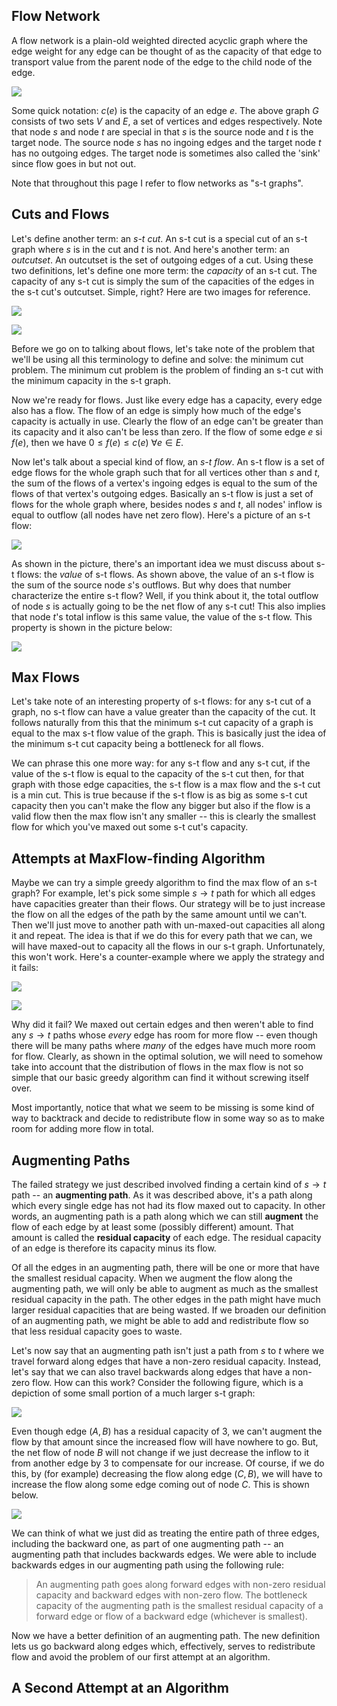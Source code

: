 ## Flow Network

A flow network is a plain-old weighted directed acyclic graph where the edge weight for any edge can be thought of as the capacity of that edge to transport value from the parent node of the edge to the child node of the edge.  

![](flow_network.png)  

Some quick notation: $c(e)$ is the capacity of an edge $e$.  The above graph $G$ consists of two sets $V$ and $E$, a set of vertices and edges respectively.  Note that node $s$ and node $t$ are special in that $s$ is the source node and $t$ is the target node.  The source node $s$ has no ingoing edges and the target node $t$ has no outgoing edges.  The target node is sometimes also called the 'sink' since flow goes in but not out.  

Note that throughout this page I refer to flow networks as "s-t graphs".  

## Cuts and Flows  

Let's define another term: an *s-t cut*.  An s-t cut is a special cut of an s-t graph where $s$ is in the cut and $t$ is not.  And here's another term: an *outcutset*.  An outcutset is the set of outgoing edges of a cut.  Using these two definitions, let's define one more term: the *capacity* of an s-t cut.  The capacity of any s-t cut is simply the sum of the capacities of the edges in the s-t cut's outcutset.  Simple, right?  Here are two images for reference.  

![](cutcap1.png)  

![](cutcap2.png)  

Before we go on to talking about flows, let's take note of the problem that we'll be using all this terminology to define and solve: the minimum cut problem.  The minimum cut problem is the problem of finding an s-t cut with the minimum capacity in the s-t graph.  

Now we're ready for flows.  Just like every edge has a capacity, every edge also has a flow.  The flow of an edge is simply how much of the edge's capacity is actually in use.  Clearly the flow of an edge can't be greater than its capacity and it also can't be less than zero.  If the flow of some edge $e$ si $f(e)$, then we have $0 \le f(e) \le c(e)\ \forall e \in E$.  

Now let's talk about a special kind of flow, an *s-t flow*.  An s-t flow is a set of edge flows for the whole graph such that for all vertices other than $s$ and $t$, the sum of the flows of a vertex's ingoing edges is equal to the sum of the flows of that vertex's outgoing edges.  Basically an s-t flow is just a set of flows for the whole graph where, besides nodes $s$ and $t$, all nodes' inflow is equal to outflow (all nodes have net zero flow).  Here's a picture of an s-t flow:  

![](st_flow.png)  

As shown in the picture, there's an important idea we must discuss about s-t flows: the *value* of s-t flows.  As shown above, the value of an s-t flow is the sum of the source node $s$'s outflows.  But why does that number characterize the entire s-t flow?  Well, if you think about it, the total outflow of node $s$ is actually going to be the net flow of any s-t cut!  This also implies that node $t$'s total inflow is this same value, the value of the s-t flow.  This property is shown in the picture below:  

![](st_flow_value.png)  

## Max Flows  

Let's take note of an interesting property of s-t flows: for any s-t cut of a graph, no s-t flow can have a value greater than the capacity of the cut.  It follows naturally from this that the minimum s-t cut capacity of a graph is equal to the max s-t flow value of the graph.  This is basically just the idea of the minimum s-t cut capacity being a bottleneck for all flows.  

We can phrase this one more way: for any s-t flow and any s-t cut, if the value of the s-t flow is equal to the capacity of the s-t cut then, for that graph with those edge capacities, the s-t flow is a max flow and the s-t cut is a min cut.  This is true because if the s-t flow is as big as some s-t cut capacity then you can't make the flow any bigger but also if the flow is a valid flow then the max flow isn't any smaller -- this is clearly the smallest flow for which you've maxed out some s-t cut's capacity.  

## Attempts at MaxFlow-finding Algorithm  

Maybe we can try a simple greedy algorithm to find the max flow of an s-t graph?  For example, let's pick some simple $s \rightarrow t$ path for which all edges have capacities greater than their flows.  Our strategy will be to just increase the flow on all the edges of the path by the same amount until we can't.  Then we'll just move to another path with un-maxed-out capacities all along it and repeat.  The idea is that if we do this for every path that we can, we will have maxed-out to capacity all the flows in our s-t graph.  Unfortunately, this won't work.  Here's a counter-example where we apply the strategy and it fails:  

![](greedy_fails.png)  

![](greedy_opt.png)  

Why did it fail?  We maxed out certain edges and then weren't able to find any $s \rightarrow t$ paths whose *every* edge has room for more flow -- even though there will be many paths where *many* of the edges have much more room for flow.  Clearly, as shown in the optimal solution, we will need to somehow take into account that the distribution of flows in the max flow is not so simple that our basic greedy algorithm can find it without screwing itself over.  

Most importantly, notice that what we seem to be missing is some kind of way to backtrack and decide to redistribute flow in some way so as to make room for adding more flow in total.  

## Augmenting Paths 

The failed strategy we just described involved finding a certain kind of $s \rightarrow t$ path -- an **augmenting path**.  As it was described above, it's a path along which every single edge has not had its flow maxed out to capacity.  In other words, an augmenting path is a path along which we can still **augment** the flow of each edge by at least some (possibly different) amount.  That amount is called the **residual capacity** of each edge.  The residual capacity of an edge is therefore its capacity minus its flow.  

Of all the edges in an augmenting path, there will be one or more that have the smallest residual capacity.  When we augment the flow along the augmenting path, we will only be able to augment as much as the smallest residual capacity in the path.  The other edges in the path might have much larger residual capacities that are being wasted.  If we broaden our definition of an augmenting path, we might be able to add and redistribute flow so that less residual capacity goes to waste.  

Let's now say that an augmenting path isn't just a path from $s$ to $t$ where we travel forward along edges that have a non-zero residual capacity.  Instead, let's say that we can also travel backwards along edges that have a non-zero flow.  How can this work?  Consider the following figure, which is a depiction of some small portion of a much larger s-t graph:  

![](backpath.png)  

Even though edge $(A,B)$ has a residual capacity of 3, we can't augment the flow by that amount since the increased flow will have nowhere to go.  But, the net flow of node $B$ will not change if we just decrease the inflow to it from another edge by 3 to compensate for our increase.  Of course, if we do this, by (for example) decreasing the flow along edge $(C,B)$, we will have to increase the flow along some edge coming out of node $C$.  This is shown below.  

![](backpath2.png)  

We can think of what we just did as treating the entire path of three edges, including the backward one, as part of one augmenting path -- an augmenting path that includes backwards edges.  We were able to include backwards edges in our augmenting path using the following rule:  

>  An augmenting path goes along forward edges with non-zero residual capacity and backward edges with non-zero flow.  The bottleneck capacity of the augmenting path is the smallest residual capacity of a forward edge or flow of a backward edge (whichever is smallest).  

Now we have a better definition of an augmenting path.  The new definition lets us go backward along edges which, effectively, serves to redistribute flow and avoid the problem of our first attempt at an algorithm.  

## A Second Attempt at an Algorithm  


